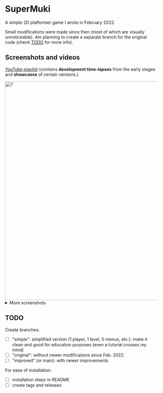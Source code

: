 # SuperMuki
A simple 2D platformer game I wrote in February 2022.

Small modifications were made since then (most of which are visually unnoticeable). Am planning to create a separate branch for the original code (check [TODO](#todo) for more info).

## Screenshots and videos
[YouTube playlist](https://youtube.com/playlist?list=PLgWb8hd3l5BeBjXKbJmbXhGqzh3PWVf91)
(contains **development time-lapses** from the early stages and **showcases** of certain versions.)

<img width="1280" height="720" alt="7" src="https://github.com/user-attachments/assets/442d5c7c-65f2-4f0e-87ee-c96051ec15e5" />

<details>
<summary>More screenshots</summary>

<img width="1280" height="720" alt="1" src="https://github.com/user-attachments/assets/52764005-7b1d-4880-ae67-9070ed52121b" />
<img width="1280" height="720" alt="2" src="https://github.com/user-attachments/assets/fcfd1472-e36b-48fc-ba99-1d5728b64158" />
<img width="1280" height="720" alt="3" src="https://github.com/user-attachments/assets/21b32e55-9dcb-4567-b9d0-daffa74f32cd" />
<img width="1280" height="720" alt="4" src="https://github.com/user-attachments/assets/1cccef13-9df7-4ef0-b057-7fa3f3d4a63f" />
<img width="1280" height="720" alt="5" src="https://github.com/user-attachments/assets/6b3ebf81-3b5c-4662-8f18-01d4af46a272" />
<img width="1280" height="720" alt="6" src="https://github.com/user-attachments/assets/6efa498a-5c79-4182-a27a-e68b85fd04b5" />

</details>

## TODO
Create branches:
- [ ] "simple": simplified version (1 player, 1 level, 0 menus, etc.): make it clean and good for education purposes (even a tutorial crosses my mind)
- [ ] "original": without newer modifications since Feb. 2022.
- [ ] "improved" (or main): with newer improvements

For ease of installation:
- [ ] installation steps in README
- [ ] create tags and releases
